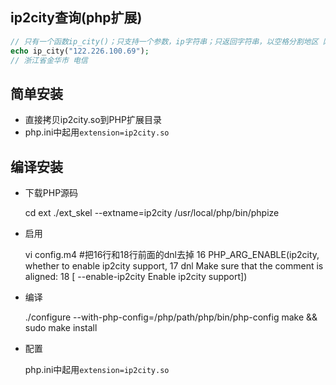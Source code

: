 ## ip2city查询(php扩展)

```php
// 只有一个函数ip_city()；只支持一个参数，ip字符串；只返回字符串，以空格分割地区 网格
echo ip_city("122.226.100.69");
// 浙江省金华市 电信
```

## 简单安装
- 直接拷贝ip2city.so到PHP扩展目录
- php.ini中起用`extension=ip2city.so`

## 编译安装
- 下载PHP源码
    
    cd ext
    ./ext_skel --extname=ip2city
    /usr/local/php/bin/phpize
    
- 启用

    vi config.m4 #把16行和18行前面的dnl去掉
    16 PHP_ARG_ENABLE(ip2city, whether to enable ip2city support,
    17 dnl Make sure that the comment is aligned:
    18 [  --enable-ip2city           Enable ip2city support])
    
- 编译

    ./configure --with-php-config=/php/path/php/bin/php-config
    make && sudo make install
    
- 配置

    php.ini中起用`extension=ip2city.so`


